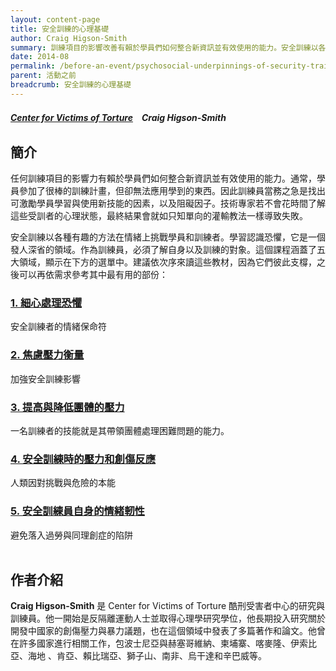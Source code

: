 ```yaml
---
layout: content-page
title: 安全訓練的心理基礎
author: Craig Higson-Smith
summary: 訓練項目的影響改善有賴於學員們如何整合新資訊並有效使用的能力。安全訓練以各種有趣的方法在情緒上挑戰學員和訓練者。學習了解恐懼可發人深省。身為訓練員，必須了解自身以及訓練的對象。
date: 2014-08
permalink: /before-an-event/psychosocial-underpinnings-of-security-training/
parent: 活動之前
breadcrumb: 安全訓練的心理基礎
---
```

##### [Center for Victims of Torture](http://cvt.org/)　Craig Higson-Smith　

## 簡介
任何訓練項目的影響力有賴於學員們如何整合新資訊並有效使用的能力。通常，學員參加了很棒的訓練計畫，但卻無法應用學到的東西。因此訓練員當務之急是找出可激勵學員學習與使用新技能的因素，以及阻礙因子。技術專家若不會花時間了解這些受訓者的心理狀態，最終結果會就如只知單向的灌輸教法一樣導致失敗。
 
安全訓練以各種有趣的方法在情緒上挑戰學員和訓練者。學習認識恐懼，它是一個發人深省的領域。作為訓練員，必須了解自身以及訓練的對象。這個課程涵蓋了五大領域，顯示在下方的選單中。建議依次序來讀這些教材，因為它們彼此支橕，之後可以再依需求參考其中最有用的部份：

### [1. 細心處理恐懼](/level-up/before-an-event/psychosocial-underpinnings-of-security-training/1-getting-grips-with-fear)
安全訓練者的情緒保命符

### [2. 焦慮壓力衡量](/level-up/before-an-event/psychosocial-underpinnings-of-security-training/2-anxiety-pressure-gauge/)
加強安全訓練影響

### [3. 提高與降低團體的壓力](/level-up/before-an-event/psychosocial-underpinnings-of-security-training/3-raise-lower-pressure/)
一名訓練者的技能就是其帶領團體處理困難問題的能力。

### [4. 安全訓練時的壓力和創傷反應](/level-up/before-an-event/psychosocial-underpinnings-of-security-training/4-traumatic-stress-reactions/)　
人類因對挑戰與危險的本能

### [5. 安全訓練員自身的情緒軔性](level-up/before-an-event/psychosocial-underpinnings-of-security-training/5-emotional-resilience/)
避免落入過勞與同理創症的陷阱
<br><br>

## 作者介紹
**Craig Higson-Smith** 是 Center for Victims of Torture 酷刑受害者中心的研究與訓練員。他一開始是反隔離運動人士並取得心理學研究學位，他長期投入研究關於開發中國家的創傷壓力與暴力議題，也在這個領域中發表了多篇著作和論文。他曾在許多國家進行相關工作，包波士尼亞與赫塞哥維納、柬埔寨、喀麥隆、伊索比亞、海地 、肯亞、賴比瑞亞、獅子山、南非、烏干達和辛巴威等。

